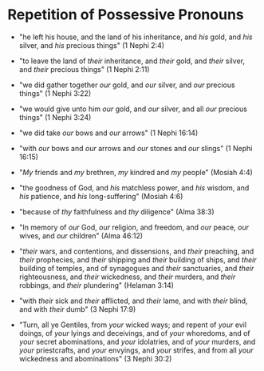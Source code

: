 # Repetition of Possessive Pronouns

*   "he left his house, and the land of his inheritance, and *his* gold, and
    *his* silver, and *his* precious things" (1 Nephi 2:4)
*   "to leave the land of *their* inheritance, and *their* gold, and
    *their* silver, and *their* precious things" (1 Nephi 2:11)
*   "we did gather together *our* gold, and *our* silver, and *our* precious things"
    (1 Nephi 3:22)
*   "we would give unto him *our* gold, and *our* silver, and all *our* precious
    things" (1 Nephi 3:24)
*   "we did take *our* bows and *our* arrows" (1 Nephi 16:14)
*   "with *our* bows and *our* arrows and *our* stones and *our* slings" (1 Nephi 16:15)

*   "*My* friends and *my* brethren, *my* kindred and *my* people" (Mosiah 4:4)
*   "the goodness of God, and *his* matchless power, and *his* wisdom, and
    *his* patience, and *his* long-suffering" (Mosiah 4:6)

*   "because of *thy* faithfulness and *thy* diligence" (Alma 38:3)

*   "In memory of *our* God, *our* religion, and freedom, and *our* peace,
    *our* wives, and *our* children" (Alma 46:12)

*   "*their* wars, and contentions, and dissensions, and *their* preaching, and
    *their* prophecies, and *their* shipping and *their* building of ships, and
    *their* building of temples, and of synagogues and *their* sanctuaries, and
    *their* righteousness, and *their* wickedness, and *their* murders, and
    *their* robbings, and *their* plundering" (Helaman 3:14)

*   "with *their* sick and *their* afflicted, and *their* lame, and with *their* blind, and with *their* dumb" (3 Nephi 17:9)

*   "Turn, all ye Gentiles, from *your* wicked ways; and repent of *your* evil
    doings, of *your* lyings and deceivings, and of *your* whoredoms, and of
    *your* secret abominations, and *your* idolatries, and of *your* murders,
    and *your* priestcrafts, and *your* envyings, and *your* strifes, and from
    all *your* wickedness and abominations" (3 Nephi 30:2)